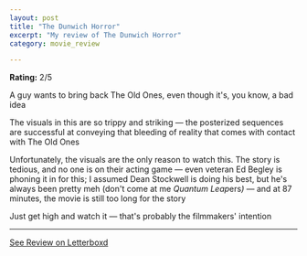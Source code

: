 ```yaml
---
layout: post
title: "The Dunwich Horror"
excerpt: "My review of The Dunwich Horror"
category: movie_review

---
```


**Rating:** 2/5

A guy wants to bring back The Old Ones, even though it's, you know, a bad idea

The visuals in this are so trippy and striking — the posterized sequences are successful at conveying that bleeding of reality that comes with contact with The Old Ones

Unfortunately, the visuals are the only reason to watch this. The story is tedious, and no one is on their acting game — even veteran Ed Begley is phoning it in for this; I assumed Dean Stockwell is doing his best, but he's always been pretty meh (don't come at me <i>Quantum Leap</i>ers<i>)</i> — and at 87 minutes, the movie is still too long for the story

Just get high and watch it — that's probably the filmmakers' intention

<hr>

[See Review on Letterboxd](https://boxd.it/4GeIiV)
